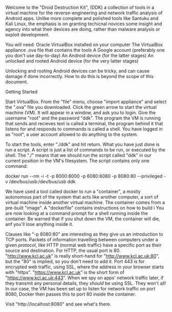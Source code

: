 
Welcome to the "Droid Destruction Kit", (DDK) a collection of tools in a virtual machine
for the reverse-engineering and network
traffic analysis of Android apps. Unlike more complete and polished tools like Santuku and Kali Linux,
the emphasis is on granting techicnal novices some insight and agency into what their devices are doing,
rather than malware analysis or exploit development.

You will need:
Oracle VirtualBox installed on your computer
The VirtualBox appliance .ova file that contains the tools
A Google account (preferably one you don't use day-to-day)
An Android device (for the latter stages)
An unlocked and rooted Android device (for the very latter stages)

Unlocking and rooting Android devices can be tricky, and can cause damage if done incorrectly. How to do this
is beyond the scope of this document.

Getting Started

Start VirtualBox. From the "file" menu, choose "import appliance" and select the ".ova" file you downloaded.
Click the green arrow to start the virtual machine (VM). It will appear in a window, and ask you to login.
Give the username "root" and the password "ddk". The program the VM is running that sends and recieves text
is called a terminal, the program behind it that listens for and responds to commands is called a shell.
You have logged in as "root", a user account allowed to do anything to the system.

To start the tools, enter "./ddk" and hit return. What you have just done is run a script. A script
is just a list of commands to be run, or executed by the shell. The "./" means that we should run
the script called "ddk" in our current position in the VM's filesystem. The script contains only
one command:

docker run --rm -i -t -p 8000:8000 -p 6080:6080 -p 8080:80 --privileged -v /dev/bus/usb:/dev/bus/usb ddk

We have used a tool called docker to run a "container", a mostly autonomous part of the system that
acts like another computer, a sort of virtual machine inside another virtual machine. The container
comes from a pre-built "image". A "dockerfile" contains instructions on how to build i You are now
looking at a command prompt for a shell running inside the container. Be warned that if you shut down
the VM, the container will die, anf you'll lose anything inside it.

Clauses like "-p 8080:80" are interesting as they give us an introduction to TCP ports. Packets of information
travelling between computers under a given *protocol*, like HTTP (normal web traffic) have a specific
port as their source and destination. For HTTP, the usual port is 80. "http://www.kcl.ac.uk" is
really short-hand for "http://www.kcl.ac.uk:80", but the "80" is implied, so you don't need to add it.
Port 443 is for encrypted web traffic, using SSL, where the address in your browser starts with "https".
"https://www.kcl.ac.uk" is the short form of "https://www.kcl.ac.uk:443". When we spy on apps' network
traffic later, if they transmit any personal details, they *should* be using SSL. They won't all!
In our case, the VM has been set up to listen for network traffic on port 8080, Docker then passes this
to port 80 inside the container.

Visit "http://localhost:8080" and see what's there.

